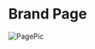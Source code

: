# Brand Page 



![PagePic](https://github.com/Akram-Mondal/brandPage1-ReactProject/assets/110484350/5a750ca4-05eb-49e7-bba4-9469a3927c22)
